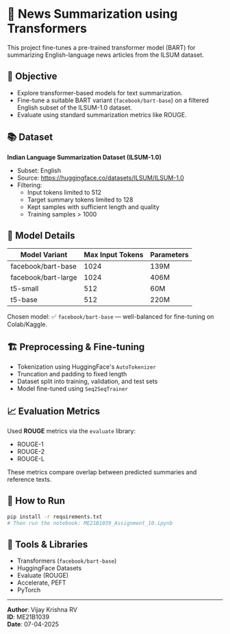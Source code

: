 # 📰 News Summarization using Transformers

This project fine-tunes a pre-trained transformer model (BART) for summarizing English-language news articles from the ILSUM dataset.

## 📌 Objective

- Explore transformer-based models for text summarization.
- Fine-tune a suitable BART variant (`facebook/bart-base`) on a filtered English subset of the ILSUM-1.0 dataset.
- Evaluate using standard summarization metrics like ROUGE.

## 📚 Dataset

**Indian Language Summarization Dataset (ILSUM-1.0)**  
- Subset: English  
- Source: https://huggingface.co/datasets/ILSUM/ILSUM-1.0  
- Filtering:
  - Input tokens limited to 512
  - Target summary tokens limited to 128
  - Kept samples with sufficient length and quality
  - Training samples > 1000

## 🔧 Model Details

| Model Variant         | Max Input Tokens | Parameters |
|-----------------------|------------------|------------|
| facebook/bart-base    | 1024             | 139M       |
| facebook/bart-large   | 1024             | 406M       |
| t5-small              | 512              | 60M        |
| t5-base               | 512              | 220M       |

Chosen model: ✅ `facebook/bart-base` — well-balanced for fine-tuning on Colab/Kaggle.

## 🏗️ Preprocessing & Fine-tuning

- Tokenization using HuggingFace's `AutoTokenizer`
- Truncation and padding to fixed length
- Dataset split into training, validation, and test sets
- Model fine-tuned using `Seq2SeqTrainer`

## 📈 Evaluation Metrics

Used **ROUGE** metrics via the `evaluate` library:
- ROUGE-1
- ROUGE-2
- ROUGE-L

These metrics compare overlap between predicted summaries and reference texts.

## 🚀 How to Run

```bash
pip install -r requirements.txt
# Then run the notebook: ME21B1039_Assignment_10.ipynb
```

## 🧠 Tools & Libraries

- Transformers (`facebook/bart-base`)
- HuggingFace Datasets
- Evaluate (ROUGE)
- Accelerate, PEFT
- PyTorch

---

**Author**: Vijay Krishna RV  
**ID**: ME21B1039  
**Date**: 07-04-2025